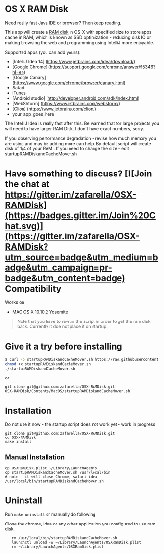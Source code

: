 OS X RAM Disk
================

Need really fast Java IDE or browser? Then keep reading.

This app will create a [RAM disk](http://en.wikipedia.org/wiki/RAM_drive) in OS-X with specified size to
store apps cache in RAM, which is known as SSD optimization - reducing disk IO or making browsing the web and
programming using IntelliJ more enjoyable.

Supported apps (you can add yours):

* [IntelliJ Idea 14] (https://www.jetbrains.com/idea/download/)
* [Google Chrome] (https://support.google.com/chrome/answer/95346?hl=en)
* [Google Canary] (https://www.google.com/chrome/browser/canary.html)
* Safari
* iTunes
* [Android studio] (http://developer.android.com/sdk/index.html)
* [WebShtorm] (https://www.jetbrains.com/webstorm/)
* [Clion] (https://www.jetbrains.com/clion/)
* your_app_goes_here

The IntelliJ Idea is really fast after this. Be warned that for large projects you will
need to have larger RAM Disk. I don't have exact numbers, sorry.

If you observing performance degradation - revise how much memory you are using and may be adding more can help.
By default script will create disk of 1/4 of your RAM .
If you need to change the size - edit startupRAMDiskandCacheMover.sh

Have something to discuss? 
[![Join the chat at https://gitter.im/zafarella/OSX-RAMDisk](https://badges.gitter.im/Join%20Chat.svg)](https://gitter.im/zafarella/OSX-RAMDisk?utm_source=badge&utm_medium=badge&utm_campaign=pr-badge&utm_content=badge)
Compatibility
============
Works on
* MAC OS X 10.10.2 Yosemite

> Note that you have to re-run the script in order to get the ram disk back.
> Currently it doe not place it on startup.
>

Give it a try before installing
===============================
```bash
$ curl -o startupRAMDiskandCacheMover.sh https://raw.githubusercontent.com/zafarella/OSX-RAMDisk/master/Contents/MacOS/startupRAMDiskandCacheMover.sh
chmod +x startupRAMDiskandCacheMover.sh
./startupRAMDiskandCacheMover.sh
```
or
```
git clone git@github.com:zafarella/OSX-RAMDisk.git
OSX-RAMDisk/Contents/MacOS/startupRAMDiskandCacheMover.sh
```

Installation
============
Do not use it now - the startup script does not work yet - work in progress
```
git clone git@github.com:zafarella/OSX-RAMDisk.git
cd OSX-RAMDisk
make install
```

Manual Installation
------------------
```
cp OSXRamDisk.plist ~/Library/LaunchAgents
cp startupRAMDiskandCacheMover.sh /usr/local/bin
# note - it will close Chrome, safari idea
/usr/local/bin/startupRAMDiskandCacheMover.sh
```

Uninstall
============
Run `make uninstall`
or manually do following

Close the chrome, idea or any other application you configured to use ram disk.
```
   rm /usr/local/bin/startupRAMDiskandCacheMover.sh
   launchctl unload -w ~/Library/LaunchAgents/OSXRamDisk.plist
   rm ~/Library/LaunchAgents/OSXRamDisk.plist
```
